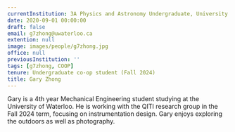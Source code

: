 ```yaml
---
currentInstitution: 3A Physics and Astronomy Undergraduate, University of Waterloo
date: 2020-09-01 00:00:00
draft: false
email: g7zhong@uwaterloo.ca
extention: null
image: images/people/g7zhong.jpg
office: null
previousInstitution: ''
tags: [g7zhong, COOP]
tenure: Undergraduate co-op student (Fall 2024)
title: Gary Zhong
---
```

Gary is a 4th year Mechanical Engineering student studying at the University of Waterloo. He is working with the QITI research group in the Fall 2024 term, focusing on instrumentation design. Gary enjoys exploring the outdoors as well as photography.